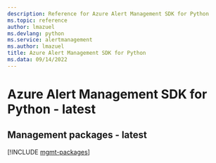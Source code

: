 ```yaml
---
description: Reference for Azure Alert Management SDK for Python
ms.topic: reference
author: lmazuel
ms.devlang: python
ms.service: alertmanagement
ms.author: lmazuel
title: Azure Alert Management SDK for Python
ms.data: 09/14/2022
---
```

# Azure Alert Management SDK for Python - latest

## Management packages - latest
[!INCLUDE [mgmt-packages](alert-management-mgmt-index.md)]